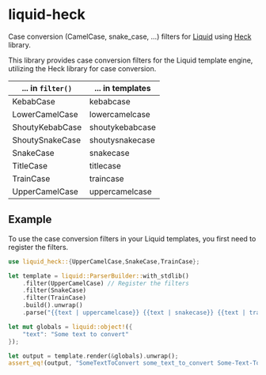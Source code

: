 # liquid-heck

Case conversion (CamelCase, snake_case, ...) filters for
[Liquid](https://crates.io/crates/liquid) using
[Heck](https://crates.io/crates/heck) library.


This library provides case conversion filters for the Liquid template
engine, utilizing the Heck library for case conversion.


| ... in `filter()` | ... in templates |
|-------------------|------------------|
| KebabCase         | kebabcase        |
| LowerCamelCase    | lowercamelcase   |
| ShoutyKebabCase   | shoutykebabcase  |
| ShoutySnakeCase   | shoutysnakecase  |
| SnakeCase         | snakecase        |
| TitleCase         | titlecase        |
| TrainCase         | traincase        |
| UpperCamelCase    | uppercamelcase   |

## Example

To use the case conversion filters in your Liquid templates, you first
need to register the filters.


```rust
use liquid_heck::{UpperCamelCase,SnakeCase,TrainCase};

let template = liquid::ParserBuilder::with_stdlib()
    .filter(UpperCamelCase)	// Register the filters
    .filter(SnakeCase)
    .filter(TrainCase)
    .build().unwrap()
    .parse("{{text | uppercamelcase}} {{text | snakecase}} {{text | traincase}}").unwrap();

let mut globals = liquid::object!({
    "text": "Some text to convert"
});

let output = template.render(&globals).unwrap();
assert_eq!(output, "SomeTextToConvert some_text_to_convert Some-Text-To-Convert".to_string());
```

